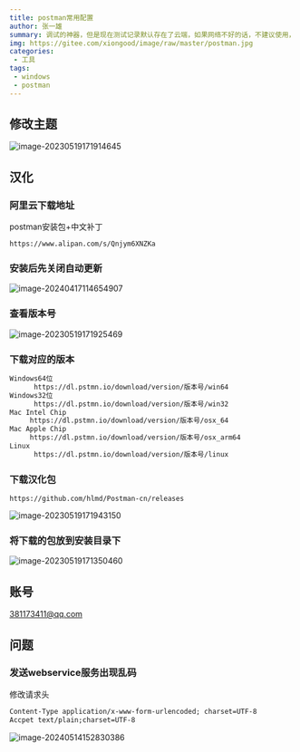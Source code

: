 ```yaml
---
title: postman常用配置
author: 张一雄
summary: 调试的神器，但是现在测试记录默认存在了云端，如果网络不好的话，不建议使用，我就好多次找不到测试记录，而影响了开发进度！
img: https://gitee.com/xiongood/image/raw/master/postman.jpg
categories:
 - 工具
tags:
 - windows
 - postman
---
```


## 修改主题

![image-20230519171914645](https://gitee.com/xiongood/image/raw/master/20230519171915.png)

## 汉化

### 阿里云下载地址

postman安装包+中文补丁

```http
https://www.alipan.com/s/Qnjym6XNZKa
```

### 安装后先关闭自动更新

![image-20240417114654907](https://gitee.com/xiongood/image/raw/master/20240417114657.png)

### 查看版本号

![image-20230519171925469](https://gitee.com/xiongood/image/raw/master/20230519171926.png)

### 下载对应的版本

```txt
Windows64位
      https://dl.pstmn.io/download/version/版本号/win64​
Windows32位
      https://dl.pstmn.io/download/version/版本号/win32​
Mac Intel Chip
     https://dl.pstmn.io/download/version/版本号/osx_64​
Mac Apple Chip
     https://dl.pstmn.io/download/version/版本号/osx_arm64​
Linux
      https://dl.pstmn.io/download/version/版本号/linux​
```

### 下载汉化包

```http
https://github.com/hlmd/Postman-cn/releases
```

![image-20230519171943150](https://gitee.com/xiongood/image/raw/master/20230519171944.png)

### 将下载的包放到安装目录下

![image-20230519171350460](https://gitee.com/xiongood/image/raw/master/20230519171351.png)

## 账号

381173411@qq.com

## 问题

### 发送webservice服务出现乱码

修改请求头

```txt
Content-Type application/x-www-form-urlencoded; charset=UTF-8
Accpet text/plain;charset=UTF-8
```

![image-20240514152830386](https://gitee.com/xiongood/image/raw/master/20240514152832.png)

























